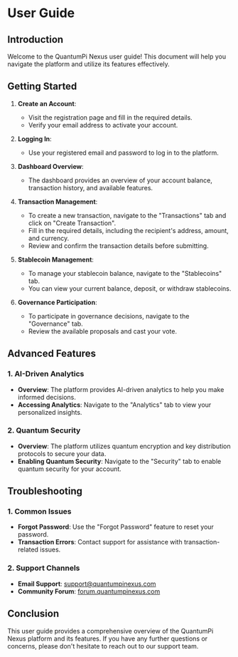 # User Guide

## Introduction

Welcome to the QuantumPi Nexus user guide! This document will help you navigate the platform and utilize its features effectively.

## Getting Started

1. **Create an Account**:
   - Visit the registration page and fill in the required details.
   - Verify your email address to activate your account.

2. **Logging In**:
   - Use your registered email and password to log in to the platform.

3. **Dashboard Overview**:
   - The dashboard provides an overview of your account balance, transaction history, and available features.

4. **Transaction Management**:
   - To create a new transaction, navigate to the "Transactions" tab and click on "Create Transaction".
   - Fill in the required details, including the recipient's address, amount, and currency.
   - Review and confirm the transaction details before submitting.

5. **Stablecoin Management**:
   - To manage your stablecoin balance, navigate to the "Stablecoins" tab.
   - You can view your current balance, deposit, or withdraw stablecoins.

6. **Governance Participation**:
   - To participate in governance decisions, navigate to the "Governance" tab.
   - Review the available proposals and cast your vote.

## Advanced Features

### 1. AI-Driven Analytics

- **Overview**: The platform provides AI-driven analytics to help you make informed decisions.
- **Accessing Analytics**: Navigate to the "Analytics" tab to view your personalized insights.

### 2. Quantum Security

- **Overview**: The platform utilizes quantum encryption and key distribution protocols to secure your data.
- **Enabling Quantum Security**: Navigate to the "Security" tab to enable quantum security for your account.

## Troubleshooting

### 1. Common Issues

- **Forgot Password**: Use the "Forgot Password" feature to reset your password.
- **Transaction Errors**: Contact support for assistance with transaction-related issues.

### 2. Support Channels

- **Email Support**: [support@quantumpinexus.com](mailto:support@quantumpinexus.com)
- **Community Forum**: [forum.quantumpinexus.com](http://forum.quantumpinexus.com)

## Conclusion

This user guide provides a comprehensive overview of the QuantumPi Nexus platform and its features. If you have any further questions or concerns, please don't hesitate to reach out to our support team.
